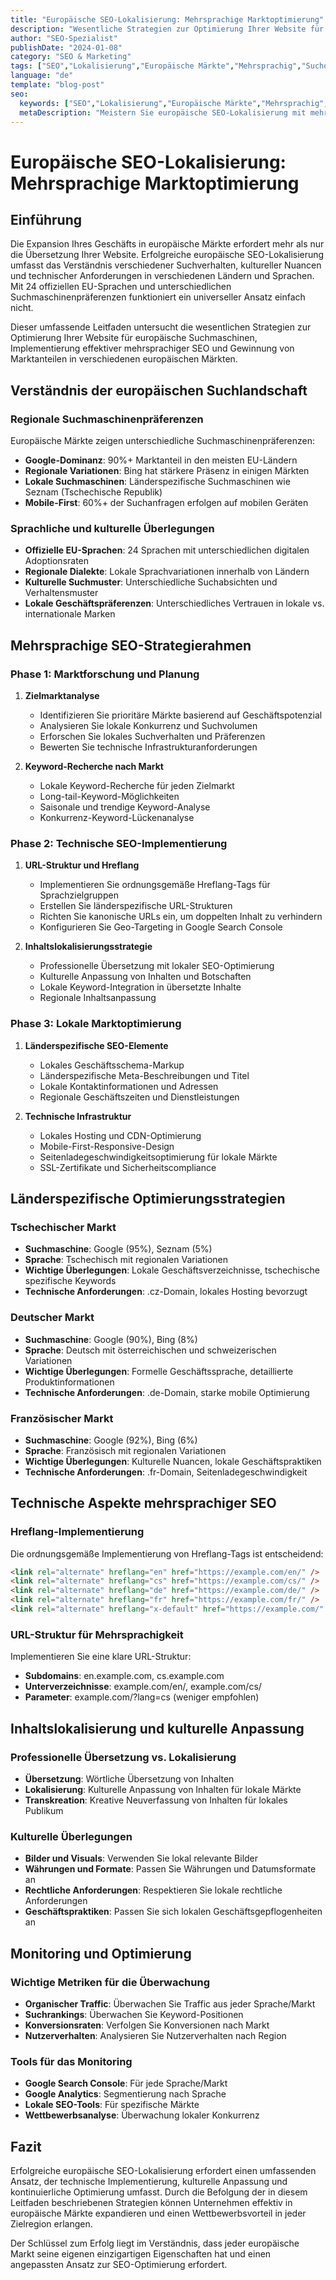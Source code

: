 ```yaml
---
title: "Europäische SEO-Lokalisierung: Mehrsprachige Marktoptimierung"
description: "Wesentliche Strategien zur Optimierung Ihrer Website für europäische Suchmaschinen, Implementierung effektiver mehrsprachiger SEO und Gewinnung von Marktanteilen in verschiedenen europäischen Märkten."
author: "SEO-Spezialist"
publishDate: "2024-01-08"
category: "SEO & Marketing"
tags: ["SEO","Lokalisierung","Europäische Märkte","Mehrsprachig","Suchoptimierung","EU-Geschäft"]
language: "de"
template: "blog-post"
seo:
  keywords: ["SEO","Lokalisierung","Europäische Märkte","Mehrsprachig","Suchoptimierung","EU-Geschäft","europäisch","lokalisierung","mehrsprachig","markt","optimierung","technologie","digital","geschäft"]
  metaDescription: "Meistern Sie europäische SEO-Lokalisierung mit mehrsprachigen Optimierungsstrategien, kultureller Anpassung und technischer Implementierung für Erfolg in EU-Märkten."
---
```


# Europäische SEO-Lokalisierung: Mehrsprachige Marktoptimierung

## Einführung

Die Expansion Ihres Geschäfts in europäische Märkte erfordert mehr als nur die Übersetzung Ihrer Website. Erfolgreiche europäische SEO-Lokalisierung umfasst das Verständnis verschiedener Suchverhalten, kultureller Nuancen und technischer Anforderungen in verschiedenen Ländern und Sprachen. Mit 24 offiziellen EU-Sprachen und unterschiedlichen Suchmaschinenpräferenzen funktioniert ein universeller Ansatz einfach nicht.

Dieser umfassende Leitfaden untersucht die wesentlichen Strategien zur Optimierung Ihrer Website für europäische Suchmaschinen, Implementierung effektiver mehrsprachiger SEO und Gewinnung von Marktanteilen in verschiedenen europäischen Märkten.

## Verständnis der europäischen Suchlandschaft

### Regionale Suchmaschinenpräferenzen

Europäische Märkte zeigen unterschiedliche Suchmaschinenpräferenzen:

- **Google-Dominanz**: 90%+ Marktanteil in den meisten EU-Ländern
- **Regionale Variationen**: Bing hat stärkere Präsenz in einigen Märkten
- **Lokale Suchmaschinen**: Länderspezifische Suchmaschinen wie Seznam (Tschechische Republik)
- **Mobile-First**: 60%+ der Suchanfragen erfolgen auf mobilen Geräten

### Sprachliche und kulturelle Überlegungen

- **Offizielle EU-Sprachen**: 24 Sprachen mit unterschiedlichen digitalen Adoptionsraten
- **Regionale Dialekte**: Lokale Sprachvariationen innerhalb von Ländern
- **Kulturelle Suchmuster**: Unterschiedliche Suchabsichten und Verhaltensmuster
- **Lokale Geschäftspräferenzen**: Unterschiedliches Vertrauen in lokale vs. internationale Marken

## Mehrsprachige SEO-Strategierahmen

### Phase 1: Marktforschung und Planung

1. **Zielmarktanalyse**
   - Identifizieren Sie prioritäre Märkte basierend auf Geschäftspotenzial
   - Analysieren Sie lokale Konkurrenz und Suchvolumen
   - Erforschen Sie lokales Suchverhalten und Präferenzen
   - Bewerten Sie technische Infrastrukturanforderungen

2. **Keyword-Recherche nach Markt**
   - Lokale Keyword-Recherche für jeden Zielmarkt
   - Long-tail-Keyword-Möglichkeiten
   - Saisonale und trendige Keyword-Analyse
   - Konkurrenz-Keyword-Lückenanalyse

### Phase 2: Technische SEO-Implementierung

1. **URL-Struktur und Hreflang**
   - Implementieren Sie ordnungsgemäße Hreflang-Tags für Sprachzielgruppen
   - Erstellen Sie länderspezifische URL-Strukturen
   - Richten Sie kanonische URLs ein, um doppelten Inhalt zu verhindern
   - Konfigurieren Sie Geo-Targeting in Google Search Console

2. **Inhaltslokalisierungsstrategie**
   - Professionelle Übersetzung mit lokaler SEO-Optimierung
   - Kulturelle Anpassung von Inhalten und Botschaften
   - Lokale Keyword-Integration in übersetzte Inhalte
   - Regionale Inhaltsanpassung

### Phase 3: Lokale Marktoptimierung

1. **Länderspezifische SEO-Elemente**
   - Lokales Geschäftsschema-Markup
   - Länderspezifische Meta-Beschreibungen und Titel
   - Lokale Kontaktinformationen und Adressen
   - Regionale Geschäftszeiten und Dienstleistungen

2. **Technische Infrastruktur**
   - Lokales Hosting und CDN-Optimierung
   - Mobile-First-Responsive-Design
   - Seitenladegeschwindigkeitsoptimierung für lokale Märkte
   - SSL-Zertifikate und Sicherheitscompliance

## Länderspezifische Optimierungsstrategien

### Tschechischer Markt

- **Suchmaschine**: Google (95%), Seznam (5%)
- **Sprache**: Tschechisch mit regionalen Variationen
- **Wichtige Überlegungen**: Lokale Geschäftsverzeichnisse, tschechische spezifische Keywords
- **Technische Anforderungen**: .cz-Domain, lokales Hosting bevorzugt

### Deutscher Markt

- **Suchmaschine**: Google (90%), Bing (8%)
- **Sprache**: Deutsch mit österreichischen und schweizerischen Variationen
- **Wichtige Überlegungen**: Formelle Geschäftssprache, detaillierte Produktinformationen
- **Technische Anforderungen**: .de-Domain, starke mobile Optimierung

### Französischer Markt

- **Suchmaschine**: Google (92%), Bing (6%)
- **Sprache**: Französisch mit regionalen Variationen
- **Wichtige Überlegungen**: Kulturelle Nuancen, lokale Geschäftspraktiken
- **Technische Anforderungen**: .fr-Domain, Seitenladegeschwindigkeit

## Technische Aspekte mehrsprachiger SEO

### Hreflang-Implementierung

Die ordnungsgemäße Implementierung von Hreflang-Tags ist entscheidend:

```html
<link rel="alternate" hreflang="en" href="https://example.com/en/" />
<link rel="alternate" hreflang="cs" href="https://example.com/cs/" />
<link rel="alternate" hreflang="de" href="https://example.com/de/" />
<link rel="alternate" hreflang="fr" href="https://example.com/fr/" />
<link rel="alternate" hreflang="x-default" href="https://example.com/" />
```

### URL-Struktur für Mehrsprachigkeit

Implementieren Sie eine klare URL-Struktur:

- **Subdomains**: en.example.com, cs.example.com
- **Unterverzeichnisse**: example.com/en/, example.com/cs/
- **Parameter**: example.com/?lang=cs (weniger empfohlen)

## Inhaltslokalisierung und kulturelle Anpassung

### Professionelle Übersetzung vs. Lokalisierung

- **Übersetzung**: Wörtliche Übersetzung von Inhalten
- **Lokalisierung**: Kulturelle Anpassung von Inhalten für lokale Märkte
- **Transkreation**: Kreative Neuverfassung von Inhalten für lokales Publikum

### Kulturelle Überlegungen

- **Bilder und Visuals**: Verwenden Sie lokal relevante Bilder
- **Währungen und Formate**: Passen Sie Währungen und Datumsformate an
- **Rechtliche Anforderungen**: Respektieren Sie lokale rechtliche Anforderungen
- **Geschäftspraktiken**: Passen Sie sich lokalen Geschäftsgepflogenheiten an

## Monitoring und Optimierung

### Wichtige Metriken für die Überwachung

- **Organischer Traffic**: Überwachen Sie Traffic aus jeder Sprache/Markt
- **Suchrankings**: Überwachen Sie Keyword-Positionen
- **Konversionsraten**: Verfolgen Sie Konversionen nach Markt
- **Nutzerverhalten**: Analysieren Sie Nutzerverhalten nach Region

### Tools für das Monitoring

- **Google Search Console**: Für jede Sprache/Markt
- **Google Analytics**: Segmentierung nach Sprache
- **Lokale SEO-Tools**: Für spezifische Märkte
- **Wettbewerbsanalyse**: Überwachung lokaler Konkurrenz

## Fazit

Erfolgreiche europäische SEO-Lokalisierung erfordert einen umfassenden Ansatz, der technische Implementierung, kulturelle Anpassung und kontinuierliche Optimierung umfasst. Durch die Befolgung der in diesem Leitfaden beschriebenen Strategien können Unternehmen effektiv in europäische Märkte expandieren und einen Wettbewerbsvorteil in jeder Zielregion erlangen.

Der Schlüssel zum Erfolg liegt im Verständnis, dass jeder europäische Markt seine eigenen einzigartigen Eigenschaften hat und einen angepassten Ansatz zur SEO-Optimierung erfordert. 